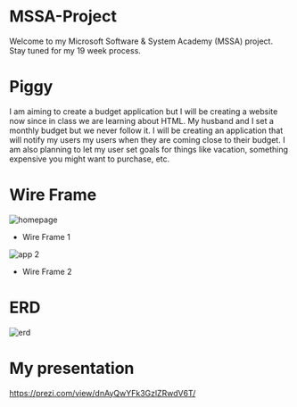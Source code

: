 # MSSA-Project
Welcome to my Microsoft Software & System Academy (MSSA) project. Stay tuned for my 19 week process. 

# Piggy
I am aiming to create a budget application but I will be creating a website now since in class we are learning about HTML. My husband and I set a monthly budget but we never follow it. I will be creating an application that will notify my users my users when they are coming close to their budget. I am also planning to let my user set goals for things like vacation, something expensive you might want to purchase, etc.

# Wire Frame
![homepage](https://user-images.githubusercontent.com/52970331/62881223-29b7fd80-bce4-11e9-8b6a-74ee2da1887f.PNG)
- Wire Frame 1

![app 2](https://user-images.githubusercontent.com/52970331/62881250-36d4ec80-bce4-11e9-9f60-f875a1a2df73.PNG)
- Wire Frame 2

# ERD
![erd](https://user-images.githubusercontent.com/52970331/62880940-74854580-bce3-11e9-8525-dc7e1103320d.png)

# My presentation
https://prezi.com/view/dnAyQwYFk3GzlZRwdV6T/ 

